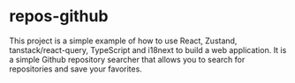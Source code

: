 # repos-github
This project is a simple example of how to use React, Zustand, tanstack/react-query, TypeScript and i18next to build a web application. It is a simple Github repository searcher that allows you to search for repositories and save your favorites.
